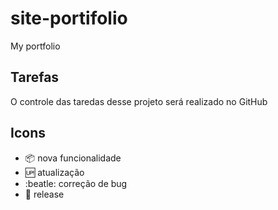 # site-portifolio
 My portfolio

## Tarefas

O controle das taredas desse projeto será realizado no GitHub

## Icons

- :package: nova funcionalidade
- :up: atualização 
- :beatle: correção de bug
- :checkered_flag: release